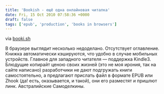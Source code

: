 ```yaml
---
title: 'Bookish - ещё одна онлайновая читалка'
date: Fri, 15 Oct 2010 07:58:36 +0000
draft: false
tags: ['epub', 'production', 'books in browsers']
---
```



via [booki.sh](http://booki.sh/)

В браузере выглядит несколько недоделано. Отсутствует оглавление. Книжка автоматически кэшируются, что удобно в случае мобильных устройств. Главное для западного читателя — поддержка Kindle3.  
Блюдущие копирайт ценою своих жизней (это не моя ирония, так на сайте написано) разработчики не дают подгружать книги самостоятельно, а предлагают прислать файл в формате EPUB или Zhook (да! есть, оказывается, и такой), они его разместят и пришлют линк. Австралийские Самоделкины.
